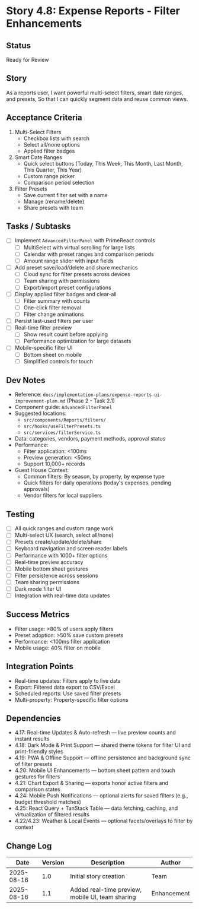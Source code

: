 # Story 4.8: Expense Reports - Filter Enhancements

## Status
Ready for Review

## Story
As a reports user,
I want powerful multi-select filters, smart date ranges, and presets,
So that I can quickly segment data and reuse common views.

## Acceptance Criteria
1. Multi-Select Filters
   - Checkbox lists with search
   - Select all/none options
   - Applied filter badges
2. Smart Date Ranges
   - Quick select buttons (Today, This Week, This Month, Last Month, This Quarter, This Year)
   - Custom range picker
   - Comparison period selection
3. Filter Presets
   - Save current filter set with a name
   - Manage (rename/delete)
   - Share presets with team

## Tasks / Subtasks
- [ ] Implement `AdvancedFilterPanel` with PrimeReact controls
  - [ ] MultiSelect with virtual scrolling for large lists
  - [ ] Calendar with preset ranges and comparison periods
  - [ ] Amount range slider with input fields
- [ ] Add preset save/load/delete and share mechanics
  - [ ] Cloud sync for filter presets across devices
  - [ ] Team sharing with permissions
  - [ ] Export/import preset configurations
- [ ] Display applied filter badges and clear-all
  - [ ] Filter summary with counts
  - [ ] One-click filter removal
  - [ ] Filter change animations
- [ ] Persist last-used filters per user
- [ ] Real-time filter preview
  - [ ] Show result count before applying
  - [ ] Performance optimization for large datasets
- [ ] Mobile-specific filter UI
  - [ ] Bottom sheet on mobile
  - [ ] Simplified controls for touch

## Dev Notes
- Reference: `docs/implementation-plans/expense-reports-ui-improvement-plan.md` (Phase 2 - Task 2.1)
- Component guide: `AdvancedFilterPanel`
- Suggested locations: 
  - `src/components/Reports/filters/`
  - `src/hooks/useFilterPresets.ts`
  - `src/services/filterService.ts`
- Data: categories, vendors, payment methods, approval status
- Performance:
  - Filter application: <100ms
  - Preview generation: <50ms
  - Support 10,000+ records
- Guest House Context:
  - Common filters: By season, by property, by expense type
  - Quick filters for daily operations (today's expenses, pending approvals)
  - Vendor filters for local suppliers

## Testing
- [ ] All quick ranges and custom range work
- [ ] Multi-select UX (search, select all/none)
- [ ] Presets create/update/delete/share
- [ ] Keyboard navigation and screen reader labels
- [ ] Performance with 1000+ filter options
- [ ] Real-time preview accuracy
- [ ] Mobile bottom sheet gestures
- [ ] Filter persistence across sessions
- [ ] Team sharing permissions
- [ ] Dark mode filter UI
- [ ] Integration with real-time data updates

## Success Metrics
- Filter usage: >80% of users apply filters
- Preset adoption: >50% save custom presets
- Performance: <100ms filter application
- Mobile usage: 40% filter on mobile

## Integration Points
- Real-time updates: Filters apply to live data
- Export: Filtered data export to CSV/Excel
- Scheduled reports: Use saved filter presets
- Multi-property: Property-specific filter options

## Dependencies
- 4.17: Real-time Updates & Auto-refresh — live preview counts and instant results
- 4.18: Dark Mode & Print Support — shared theme tokens for filter UI and print-friendly styles
- 4.19: PWA & Offline Support — offline persistence and background sync of filter presets
- 4.20: Mobile UI Enhancements — bottom sheet pattern and touch gestures for filters
- 4.21: Chart Export & Sharing — exports honor active filters and comparison states
- 4.24: Mobile Push Notifications — optional alerts for saved filters (e.g., budget threshold matches)
- 4.25: React Query + TanStack Table — data fetching, caching, and virtualization of filtered results
- 4.22/4.23: Weather & Local Events — optional facets/overlays to filter by context

## Change Log
| Date | Version | Description | Author |
|------|---------|-------------|--------|
| 2025-08-16 | 1.0 | Initial story creation | Team |
| 2025-08-16 | 1.1 | Added real-time preview, mobile UI, team sharing | Enhancement |
